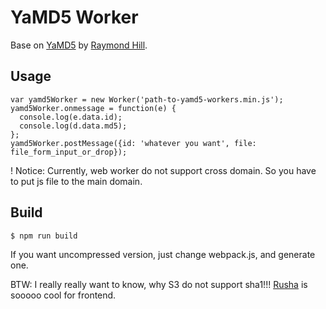 YaMD5 Worker
============

Base on [YaMD5](https://github.com/gorhill/yamd5.js) by [Raymond Hill](https://github.com/gorhill).

Usage
-----

    var yamd5Worker = new Worker('path-to-yamd5-workers.min.js');
    yamd5Worker.onmessage = function(e) {
      console.log(e.data.id);
      console.log(d.data.md5);
    };
    yamd5Worker.postMessage({id: 'whatever you want', file: file_form_input_or_drop});

! Notice: Currently, web worker do not support cross domain. So you have to put js file to the main domain.

Build
-----

    $ npm run build

If you want uncompressed version, just change webpack.js, and generate one.

BTW: I really really want to know, why S3 do not support sha1!!!
[Rusha](https://github.com/srijs/rusha/) is sooooo cool for frontend.

